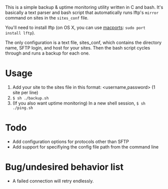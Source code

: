 This is a simple backup & uptime monitoring utility written in C and bash. It's basically a text parser and bash script that automatically runs lftp's `mirror` command on sites in the `sites_conf` file.

You'll need to install lftp (on OS X, you can use [macports](https://www.macports.org/): `sudo port install lftp`).

The only configuration is a text file, sites_conf, which contains the directory name, SFTP login, and host for your sites. Then the bash script cycles through and runs a backup for each one.

# Usage
1. Add your site to the sites file in this format: <name> <username,password> <host> (1 site per line)
2. `$ sh ./backup.sh`
3. (If you also want uptime monitoring) In a new shell session, `$ sh ./ping.sh`

# Todo
* Add configuration options for protocols other than SFTP
* Add support for specifiying the config file path from the command line

# Bug/undesired behavior list
* A failed connection will retry endlessly.
